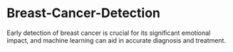 # Breast-Cancer-Detection
Early detection of breast cancer is crucial for its significant emotional impact, and machine learning can aid in accurate diagnosis and treatment.
